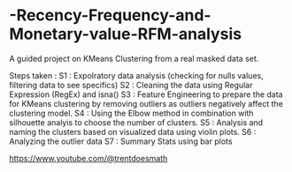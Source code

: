 # -Recency-Frequency-and-Monetary-value-RFM-analysis
A guided project on KMeans Clustering from a real masked data set. 

Steps taken : 
S1 : Expolratory data analysis (checking for nulls values, filtering data to see specifics) 
S2 : Cleaning the data using Regular Expression (RegEx) and isna() 
S3 : Feature Engineering to prepare the data for KMeans clustering by removing outliers as outliers negatively affect the clustering model.
S4 : Using the Elbow method in combination with silhouette analyis to choose the number of clusters.
S5 : Analysis and naming the clusters based on visualized data using violin plots.
S6 : Analyzing the outlier data 
S7 : Summary Stats using bar plots

https://www.youtube.com/@trentdoesmath 
